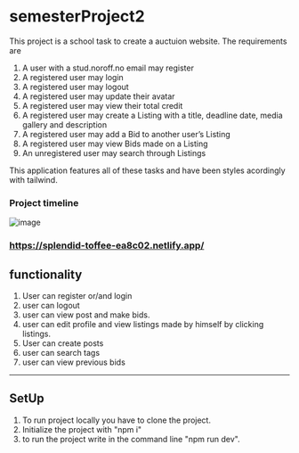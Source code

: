 # semesterProject2
This project is a school task to create a auctuion website. The requirements are
1. A user with a stud.noroff.no email may register 
2. A registered user may login 
3. A registered user may logout 
4. A registered user may update their avatar 
5. A registered user may view their total credit 
6. A registered user may create a Listing with a title, deadline date, media gallery and description 
7. A registered user may add a Bid to another user’s Listing 
8. A registered user may view Bids made on a Listing 
9. An unregistered user may search through Listings 

This application features all of these tasks and have been styles acordingly with tailwind.

### Project timeline
![image](https://github.com/user-attachments/assets/1dd04cfb-e698-4d40-bead-6fef3b88d53e)

### https://splendid-toffee-ea8c02.netlify.app/

## functionality
1. User can register or/and login
2. user can logout
3. user can view post and make bids.
4. user can edit profile and view listings made by himself by clicking listings.
5. User can create posts
6. user can search tags
7. user can view previous bids

<hr/>

## SetUp
1. To run project locally you have to clone the project.
2. Initialize the project with "npm i"
3. to run the project write in the command line "npm run dev".
